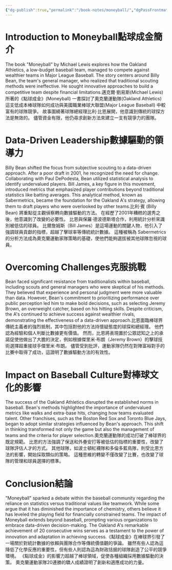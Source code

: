 ```yaml
---
{"dg-publish":true,"permalink":"/book-notes/moneyball/","dgPassFrontmatter":true}
---
```


# Introduction to Moneyball點球成金簡介

The book "Moneyball" by Michael Lewis explores how the Oakland Athletics, a low-budget baseball team, managed to compete against wealthier teams in Major League Baseball. The story centers around Billy Bean, the team's general manager, who realized that traditional scouting methods were ineffective. He sought innovative approaches to build a competitive team despite financial limitations.邁克爾·劉易斯(Michael Lewis) 所著的《點球成金》(Moneyball) 一書探討了奧克蘭運動隊(Oakland Athletics) 這支低成本棒球隊如何成功與美國職業棒球大聯盟(Major League Baseball) 中較富有的球隊競爭。 故事圍繞著球隊總經理比利·比恩展開，他意識到傳統的球探方法是無效的。 儘管資金有限，他仍尋求創新方法來建立一支有競爭力的團隊。

# Data-Driven Leadership數據驅動的領導力

Billy Bean shifted the focus from subjective scouting to a data-driven approach. After a poor draft in 2001, he recognized the need for change. Collaborating with Paul DePodesta, Bean utilized statistical analysis to identify undervalued players. Bill James, a key figure in this movement, introduced metrics that emphasized player contributions beyond traditional statistics like batting averages. This analytical method, known as Sabermetrics, became the foundation for the Oakland A's strategy, allowing them to draft players who were overlooked by other teams.比利·賓 (Billy Bean) 將重點從主觀偵察轉向數據驅動的方法。 在經歷了2001年糟糕的選秀之後，他意識到了改變的必要性。 比恩與保羅·德波德斯塔合作，利用統計分析來識別被低估的球員。 比爾詹姆斯（Bill James）是這場運動的關鍵人物，他引入了強調球員貢獻的指標，超越了擊球率等傳統統計數據。 這種被稱為 Sabermetrics 的分析方法成為奧克蘭運動家隊策略的基礎，使他們能夠選拔被其他球隊忽視的球員。

# Overcoming Challenges克服挑戰

Bean faced significant resistance from traditionalists within baseball, including scouts and general managers who were skeptical of his methods. They believed that experience and personal judgment were more valuable than data. However, Bean's commitment to prioritizing performance over public perception led him to make bold decisions, such as selecting Jeremy Brown, an overweight catcher, based on his hitting skills. Despite criticism, the A's continued to achieve success against wealthier rivals, demonstrating the effectiveness of a data-driven approach.比恩面臨棒球界傳統主義者的強烈抵制，其中包括對他的方法持懷疑態度的球探和總經理。 他們認為經驗和個人判斷比數據更有價值。 然而，比恩將表現置於公眾認知之上的承諾促使他做出了大膽的決定，例如根據傑里米·布朗（Jeremy Brown）的擊球技術選擇超重接球手傑里米·布朗。 儘管受到批評，運動家隊仍然在對陣富裕對手的比賽中取得了成功，這證明了數據驅動方法的有效性。

# Impact on Baseball Culture對棒球文化的影響

The success of the Oakland Athletics disrupted the established norms in baseball. Bean's methods highlighted the importance of undervalued metrics like walks and extra-base hits, changing how teams evaluated talent. Other franchises, such as the Boston Red Sox and Toronto Blue Jays, began to adopt similar strategies influenced by Bean's approach. This shift in thinking transformed not only the game but also the management of teams and the criteria for player selection.奧克蘭運動隊的成功打破了棒球界的既定規範。 比恩的方法強調了保送和外壘安打等被低估的指標的重要性，改變了球隊評估人才的方式。 其他球隊，如波士頓紅襪隊和多倫多藍鳥隊，則受比恩方法的影響，開始採取類似的策略。 這種思維的轉變不僅改變了比賽，也改變了球隊的管理和球員選擇的標準。

# Conclusion結論

"Moneyball" sparked a debate within the baseball community regarding the reliance on statistics versus traditional values like teamwork. While some argue that it has diminished the importance of chemistry, others believe it has leveled the playing field for financially constrained teams. The impact of Moneyball extends beyond baseball, prompting various organizations to embrace data-driven decision-making. The Oakland A's remarkable achievement of 20 consecutive wins serves as a testament to the power of innovation and adaptation in achieving success.《點球成金》在棒球界引發了一場關於對統計數據的依賴與團隊合作等傳統價值觀的爭論。 雖然有些人認為這降低了化學反應的重要性，但有些人則認為這為財政拮据的球隊創造了公平的競爭環境。 《點球成金》的影響力超越了棒球領域，促使各種組織採用數據驅動的決策。 奧克蘭運動家隊20連勝的驕人成績證明了創新和適應成功的力量。